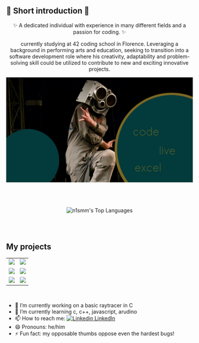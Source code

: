 ## 👋 Short introduction 👋
<p align="center">
✨ A dedicated individual with experience in many different fields and a passion for
coding. ✨
</p>
<p align="center">currently studying at 42 coding school in Florence. Leveraging a background in performing
arts and education, seeking to transition into a software development role where his creativity,
adaptability and problem-solving skill could be utilized to contribute to new and exciting innovative
projects.</p>

<p align="center">
  <img src="code_live.jpg" alt="photo man speakers as mask" />
</p>

<br />
<br />
<p align="center">
  <img align="center" src="https://github-readme-stats.vercel.app/api/top-langs/?username=n1smm&layout=compact&theme=dark&bg_color=033B3D&border_color=7B6823&title_color=526126&text_color=7B6823&size_weight=0.3&count_weight=0.7&border_radius=6" alt="n1smm's Top Languages"/>
<p />
<br />
<br />
  
## My projects
<table align="center" >
  <tr>
    <td>
      <a href="https://github.com/anuraghazra/github-readme-stats">
        <img src="https://github-readme-stats.vercel.app/api/pin/?username=n1smm&repo=fdf--wireframe_graphics&theme=dark&bg_color=033B3D&border_color=7B6823&title_color=526126&text_color=7B6823&size_weight=0.3&count_weight=0.7" />
      </a>
    </td>
    <td>
      <a href="https://github.com/anuraghazra/github-readme-stats">
        <img src="https://github-readme-stats.vercel.app/api/pin/?username=n1smm&repo=SimpleDrumMachine&theme=dark&bg_color=033B3D&border_color=7B6823&title_color=526126&text_color=7B6823&size_weight=0.3&count_weight=0.7" />
      </a>
    </td>
  </tr>
  <tr>
    <td>
      <a href="https://github.com/anuraghazra/github-readme-stats">
        <img src="https://github-readme-stats.vercel.app/api/pin/?username=n1smm&repo=spectroCube&theme=dark&bg_color=033B3D&border_color=7B6823&title_color=526126&text_color=7B6823&size_weight=0.3&count_weight=0.7" />
      </a>
    </td>
    <td>
      <a href="https://github.com/anuraghazra/github-readme-stats">
        <img src="https://github-readme-stats.vercel.app/api/pin/?username=n1smm&repo=mini_shell&theme=dark&bg_color=033B3D&border_color=7B6823&title_color=526126&text_color=7B6823&size_weight=0.3&count_weight=0.7" />
      </a>
    </td>
  </tr>
  <tr>
    <td>
      <a href="https://github.com/anuraghazra/github-readme-stats">
        <img src="https://github-readme-stats.vercel.app/api/pin/?username=n1smm&repo=Dinning_phiosophers&theme=dark&bg_color=033B3D&border_color=7B6823&title_color=526126&text_color=7B6823&size_weight=0.3&count_weight=0.7" />
      </a>
    </td>
    <td>
      <a href="https://github.com/anuraghazra/github-readme-stats">
        <img src="https://github-readme-stats.vercel.app/api/pin/?username=n1smm&repo=push_swap&theme=dark&bg_color=033B3D&border_color=7B6823&title_color=526126&text_color=7B6823&size_weight=0.3&count_weight=0.7" />
      </a>
    </td>
  </tr>
</table>


<br />

- 🔭 I’m currently working on a basic raytracer in C
- 🌱 I’m currently learning c, c++, javascript, arudino
- 📫 How to reach me: [![Linkedin](https://i.sstatic.net/gVE0j.png) LinkedIn](www.linkedin.com/in/tjaž-juvan-234b862b9)
&nbsp;
- 😄 Pronouns: he/him
- ⚡ Fun fact: my opposable thumbs oppose even the hardest bugs!
